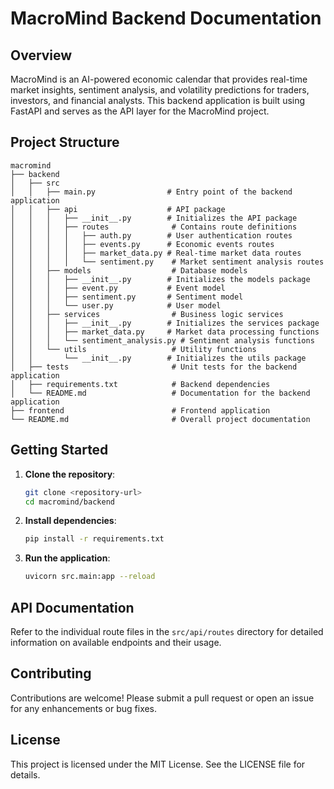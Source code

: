 # MacroMind Backend Documentation

## Overview
MacroMind is an AI-powered economic calendar that provides real-time market insights, sentiment analysis, and volatility predictions for traders, investors, and financial analysts. This backend application is built using FastAPI and serves as the API layer for the MacroMind project.

## Project Structure
```
macromind
├── backend
│   ├── src
│   │   ├── main.py                # Entry point of the backend application
│   │   ├── api                    # API package
│   │   │   ├── __init__.py        # Initializes the API package
│   │   │   ├── routes              # Contains route definitions
│   │   │   │   ├── auth.py        # User authentication routes
│   │   │   │   ├── events.py      # Economic events routes
│   │   │   │   ├── market_data.py # Real-time market data routes
│   │   │   │   └── sentiment.py    # Market sentiment analysis routes
│   │   ├── models                  # Database models
│   │   │   ├── __init__.py        # Initializes the models package
│   │   │   ├── event.py           # Event model
│   │   │   ├── sentiment.py       # Sentiment model
│   │   │   └── user.py            # User model
│   │   ├── services                # Business logic services
│   │   │   ├── __init__.py        # Initializes the services package
│   │   │   ├── market_data.py     # Market data processing functions
│   │   │   └── sentiment_analysis.py # Sentiment analysis functions
│   │   └── utils                   # Utility functions
│   │       └── __init__.py        # Initializes the utils package
│   ├── tests                       # Unit tests for the backend application
│   ├── requirements.txt            # Backend dependencies
│   └── README.md                   # Documentation for the backend application
├── frontend                        # Frontend application
└── README.md                       # Overall project documentation
```

## Getting Started
1. **Clone the repository**:
   ```bash
   git clone <repository-url>
   cd macromind/backend
   ```

2. **Install dependencies**:
   ```bash
   pip install -r requirements.txt
   ```

3. **Run the application**:
   ```bash
   uvicorn src.main:app --reload
   ```

## API Documentation
Refer to the individual route files in the `src/api/routes` directory for detailed information on available endpoints and their usage.

## Contributing
Contributions are welcome! Please submit a pull request or open an issue for any enhancements or bug fixes.

## License
This project is licensed under the MIT License. See the LICENSE file for details.
